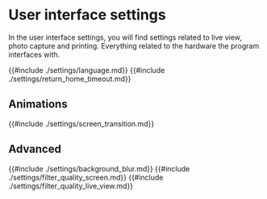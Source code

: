 # User interface settings
In the user interface settings, you will find settings related to live view, photo capture and printing. Everything related to the hardware the program interfaces with.

{{#include ./settings/language.md}}
{{#include ./settings/return_home_timeout.md}}

## Animations
{{#include ./settings/screen_transition.md}}

## Advanced
{{#include ./settings/background_blur.md}}
{{#include ./settings/filter_quality_screen.md}}
{{#include ./settings/filter_quality_live_view.md}}
